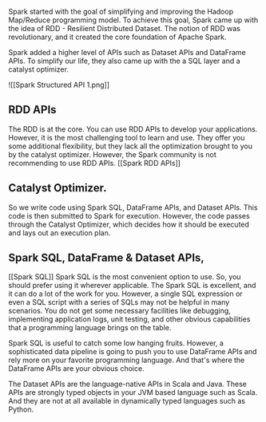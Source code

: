Spark started with the goal of simplifying and improving the Hadoop Map/Reduce programming model. To achieve this goal, Spark came up with the idea of RDD - Resilient Distributed Dataset. The notion of RDD was revolutionary, and it created the core foundation of Apache Spark.

Spark added a higher level of APIs such as Dataset APIs and DataFrame APIs. To simplify our life, they also came up with the a SQL layer and a catalyst optimizer.

![[Spark Structured API 1.png]]

## RDD APIs
The RDD is at the core. You can use RDD APIs to develop your applications. However, it is the most challenging tool to learn and use. They offer you some additional flexibility, but they lack all the optimization brought to you by the catalyst optimizer. However, the Spark community is not recommending to use RDD APIs.
[[Spark RDD APIs]]
## Catalyst Optimizer.

So we write code using Spark SQL, DataFrame APIs, and Dataset APIs. This code is then submitted to Spark for execution. However, the code passes through the Catalyst Optimizer, which decides how it should be executed and lays out an execution plan. 
## Spark SQL, DataFrame & Dataset APIs,

[[Spark SQL]]
Spark SQL is the most convenient option to use. So, you should prefer using it wherever applicable. The Spark SQL is excellent, and it can do a lot of the work for you. However, a single SQL expression or even a SQL script with a series of SQLs may not be helpful in many scenarios. You do not get some necessary facilities like debugging, implementing application logs, unit testing, and other obvious capabilities that a programming language brings on the table.

Spark SQL is useful to catch some low hanging fruits. However, a sophisticated data pipeline is going to push you to use DataFrame APIs and rely more on your favorite programming language. And that's where the DataFrame APIs are your obvious choice.

The Dataset APIs are the language-native APIs in Scala and Java. These APIs are strongly typed objects in your JVM based language such as Scala. And they are not at all available in dynamically typed languages such as Python.